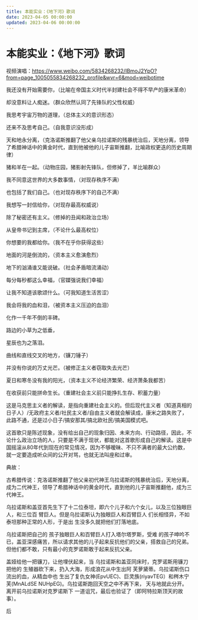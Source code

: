 ```yaml
---
title: 本能实业：《地下河》歌词
date: 2023-04-05 00:00:00
updated: 2023-04-06 00:00:00
---
```


# 本能实业：《地下河》歌词

视频演唱：https://www.weibo.com/5834268232/IBmoJ2YpO?from=page_1005055834268232_profile&wvr=6&mod=weibotime

我还没有开始需要你，（比喻在帝国主义时代半封建社会不得不早产的康米革命）

却没意料让人痴迷。（群众欣然认同了先锋队的父性权威）

我思考宇宙万物的道理，（总体主义的意识形态）

还来不及思考自己。（自我意识没形成）

天和地永分离，（克洛诺斯推翻了他父亲乌拉诺斯的残暴统治后，天地分离，领导了希腊神话中的黄金时代，直到他被他的儿子宙斯推翻，比喻政权更迭的历史周期律）

猪和羊在一起。（动物庄园，猪影射先锋队，但修掉了，羊比喻群众）

我不同意这世界的大多数事情，（对现存秩序不满）

也包括了我们自己。（也对现存秩序下的自己不满）

我想写一封信给你，（对现存最高权威说）

除了秘密还有主义。（修掉的丑闻和政治立场）

从皇帝书记到主席，（不论什么最高权位）

你想要的我都给你。（我不在乎你获得这些）

地面的河是倒流的，（资本主义愈演愈烈）

地下的汹涌谁又能说破。（社会矛盾暗流涌动）

每分每秒都这么幸福，（官媒强说我们幸福）

让我不知道该歌颂什么。（可我知道生活苦涩）

我会将我的血和泪，（被资本主义压迫的血泪）

化作一千年不倒的丰碑。

路边的小草为之低垂，

星辰也为之落泪。

曲线和直线交叉的地方，（镰刀锤子）

并没有你说的万丈光芒。（被修正主义者窃取失去光芒）

夏日和寒冬没有我的阳光，（资本主义不论经济繁荣、经济萧条我都苦）

在收获前只能拼命生长。（重建社会主义前只能挣扎生存、积蓄力量）

这是马克思主义者的解读，是指向重建社会主义的。但后现代主义者（知道真相的日子人）/无政府主义者/社民主义者/自由主义者就会解读成，康米之路失败了，此路不通，还是过小日子/搞安那其/搞北欧社民/搞美国模式吧。

这首歌只是陈述现象，没有给出自己的现象归因、未来方向、行动路径，因此，不论什么政治立场的人，只要是不满于现状，都能对这首歌形成自己的解读。这是中国摇滚从80年代到现在的常见情况，因为不够暧昧、不只不满者的最大公约数，就一定要造成听众间的公开对骂，也就无法叫座和过审。

典故：

古希腊传说：克洛诺斯推翻了他父亲初代神王乌拉诺斯的残暴统治后，天地分离，成为二代神王，领导了希腊神话中的黄金时代，直到他的儿子宙斯推翻他，成为三代神王。

乌拉诺斯和盖亚首先生下了十二位泰坦，即六个儿子和六个女儿，以及三位独眼巨人，和三位百 臂巨人。但是乌拉诺斯认为独眼巨人和百臂巨人 们长相怪异，不如泰坦那种正常的人形，于是出 生没多久就把他们打落地底。

乌拉诺斯把自己的 孩子独眼巨人和百臂巨人打入塔尔塔罗斯，受难 的孩子呻吟不已，盖亚深感痛苦，所以请求其他的儿子起来反抗他们的父亲，搭救自己的兄弟。 但他们都不敢，只有最小的克罗诺斯敢于起来反抗父亲。

盖娅给他一把镰刀，让他埋伏起来，当 乌拉诺斯和盖亚同床时，克罗诺斯用镰刀把他的 生殖器砍下来，扔入大海，形成浪花从中生出阿 芙萝黛蒂。乌拉诺斯伤口流出的血，从精血中也 生出了复仇女神(EpvUEC)、巨灵族(riyavTEG）和梣木宁芙(MnALdSE NUHpEG)。乌拉诺斯跑回天空之中不再下来， 天与地就此分开。离开前乌拉诺斯对克罗诺斯下 一道诅咒，最后也验证了（即阿特拉斯顶天的故事）。

后

